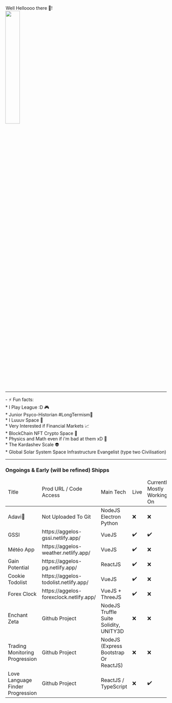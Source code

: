 <!DOCTYPE>
<html>
	<body container="fluid">
		<div class="row card">
    			<div>
				<span  style="text-align:center;border : 1px solid white">Well Helloooo there 👋!</span>
				<br/>
				<img 	width="30%" 
					heigth="30%" 
					src="https://user-images.githubusercontent.com/107952919/208421355-5aec41cb-2456-4c7d-9b54-0bb6206e7f8a.jpg"/>
			</div>
			<hr/>
			<div
				- 🌱 I’m currently learning Mostly JavaScript/ NodeJS / Blockchain Tech Web3 / ReactJS / UNITY3D / Solidity ETH<br/>
				- ⚡ Fun facts: <br/>
						* I Play League :D 🎮<br/>
						* Junior Psyco-Historian #LongTermism🧙<br/>
						* I Luuuv Space  🌌<br/>
						* Very Interested if Financial Markets 📈<br/>
						* BlockChain NFT Crypto Space 📒<br/>
						* Physics and Math even if i'm bad at them xD 🔭<br/>
						* The Kardashev Scale 👽<br/>
						* Global Solar System Space Infrastructure Evangelist (type two Civilisation)<br/>
			</div>
		</div>
	<hr>
	<h3>Ongoings & Early (will be refined) Shipps </h3>
		<div class="row card">
			<table>
				<thead>
					<tr><td>Title</td><td>Prod URL / Code Access</td> <td> Main Tech</td><td>Live</td><td>Currently Mostly Working On</td></tr>
				</thead>
				<tbody>	
<tr><td> Adavi💓	</td><td> Not Uploaded To Git </td> 	<td>NodeJS Electron Python</td>				<td> ❌ </td><td> ❌ </td></tr>
<tr><td> GSSI 		</td><td> https://aggelos-gssi.netlify.app/ </td> 	<td>VueJS</td>				<td> ✔️ </td><td> ✔️ </td></tr>
<tr><td> Météo App 	</td><td> https://aggelos-weather.netlify.app/ </td> 	<td>VueJS</td>				<td> ✔️	</td><td> ❌ </td></tr>
<tr><td> Gain Potential</td> <td> https://aggelos-pg.netlify.app/</td> 		<td>ReactJS</td>			<td> ✔️ </td><td> ❌ </td></tr>
<tr><td> Cookie Todolist</td><td> https://aggelos-todolist.netlify.app/ </td> 	<td>VueJS</td> 				<td> ✔️ </td><td> ❌ </td></tr>
<tr><td> Forex Clock</td>    <td> https://aggelos-forexclock.netlify.app/ </td> <td>VueJS + ThreeJS</td>		<td> ✔️ </td><td> ❌ </td></tr>
<tr><td> Enchant Zeta</td>    <td> Github Project </td> <td>NodeJS Truffle Suite Solidity, UNITY3D</td> 		<td> ❌ </td><td> ❌ </td></tr>
<tr><td> Trading Monitoring <br>Progression</td>    <td> Github Project </td> <td>NodeJS (Express Bootstrap Or ReactJS)</td><td> ❌ </td><td> ❌ </td></tr>
<tr><td> Love Language Finder <br>Progression</td>    <td> Github Project </td> <td>ReactJS / TypeScript</td> 	<td> ❌ </td><td> ✔️ </td></tr>
				</tbody>
			</table>
		</div>
  	</body>
</html>

